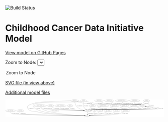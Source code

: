 <link rel='stylesheet' href="assets/style.css">
<link rel='stylesheet' href="https://unpkg.com/leaflet@1.5.1/dist/leaflet.css" integrity="sha512-xwE/Az9zrjBIphAcBb3F6JVqxf46+CDLwfLMHloNu6KEQCAWi6HcDUbeOfBIptF7tcCzusKFjFw2yuvEpDL9wQ==" crossorigin="">
<script type="text/javascript" src="https://code.jquery.com/jquery-3.2.1.min.js"></script>
<script type="text/javascript"  src="https://unpkg.com/leaflet@1.5.1/dist/leaflet.js"></script>
<script type="text/javascript" src="assets/actions.js"></script>

![Build Status](https://github.com/CBIIT/ccdi-model/actions/workflows/model-test-and-deploy.yml/badge.svg)

# Childhood Cancer Data Initiative Model

[View model on GitHub Pages](https://cbiit.github.io/ccdi-model/)



Zoom to Node: <select id="node_select">
  <option value="">Zoom to Node</option>
</select>
<div id="model"></div>

<p>
<a href="./model-desc/ccdi-model.svg">SVG file (in view above)</a>
<p>
<a href="./model-desc">Additional model files</a>
<div id='graph' style='display:off;'>
<svg width="2741pt" height="305pt"
 viewBox="0.00 0.00 2741.09 305.00" xmlns="http://www.w3.org/2000/svg" xmlns:xlink="http://www.w3.org/1999/xlink">
<g id="graph0" class="graph" transform="scale(1 1) rotate(0) translate(4 301)">
<title>Perl</title>
<polygon fill="#ffffff" stroke="transparent" points="-4,4 -4,-301 2737.0923,-301 2737.0923,4 -4,4"/>
<!-- sample -->
<g id="node1" class="node">
<title>sample</title>
<ellipse fill="none" stroke="#000000" cx="2383.0923" cy="-192" rx="44.393" ry="18"/>
<text text-anchor="middle" x="2383.0923" y="-188.3" font-family="Times,serif" font-size="14.00" fill="#000000">sample</text>
</g>
<!-- pdx -->
<g id="node2" class="node">
<title>pdx</title>
<ellipse fill="none" stroke="#000000" cx="1540.0923" cy="-105" rx="27.8951" ry="18"/>
<text text-anchor="middle" x="1540.0923" y="-101.3" font-family="Times,serif" font-size="14.00" fill="#000000">pdx</text>
</g>
<!-- sample&#45;&gt;pdx -->
<g id="edge29" class="edge">
<title>sample&#45;&gt;pdx</title>
<path fill="none" stroke="#000000" d="M2380.3509,-173.9726C2377.5761,-162.4722 2372.0456,-148.3855 2361.0923,-141 2324.9696,-116.6436 1619.4326,-133.2657 1577.0923,-123 1574.8924,-122.4666 1572.6703,-121.7895 1570.4651,-121.0124"/>
<polygon fill="#000000" stroke="#000000" points="1571.6051,-117.6963 1561.027,-117.101 1568.9251,-124.1629 1571.6051,-117.6963"/>
<text text-anchor="middle" x="2409.5923" y="-144.8" font-family="Times,serif" font-size="14.00" fill="#000000">of_sample</text>
</g>
<!-- cell_line -->
<g id="node3" class="node">
<title>cell_line</title>
<ellipse fill="none" stroke="#000000" cx="1635.0923" cy="-105" rx="49.2915" ry="18"/>
<text text-anchor="middle" x="1635.0923" y="-101.3" font-family="Times,serif" font-size="14.00" fill="#000000">cell_line</text>
</g>
<!-- sample&#45;&gt;cell_line -->
<g id="edge30" class="edge">
<title>sample&#45;&gt;cell_line</title>
<path fill="none" stroke="#000000" d="M2420.6489,-182.4542C2432.2988,-179.6038 2445.2005,-176.5593 2457.0923,-174 2478.3115,-169.4334 2539.2306,-172.7023 2553.0923,-156 2557.3498,-150.8699 2557.7567,-145.7632 2553.0923,-141 2536.3939,-123.9481 1717.6593,-126.7678 1694.0923,-123 1689.6294,-122.2865 1685.0344,-121.319 1680.4723,-120.2008"/>
<polygon fill="#000000" stroke="#000000" points="1681.167,-116.7634 1670.6015,-117.5518 1679.3526,-123.5242 1681.167,-116.7634"/>
<text text-anchor="middle" x="2592.5923" y="-144.8" font-family="Times,serif" font-size="14.00" fill="#000000">of_sample</text>
</g>
<!-- participant -->
<g id="node19" class="node">
<title>participant</title>
<ellipse fill="none" stroke="#000000" cx="1424.0923" cy="-105" rx="62.2891" ry="18"/>
<text text-anchor="middle" x="1424.0923" y="-101.3" font-family="Times,serif" font-size="14.00" fill="#000000">participant</text>
</g>
<!-- sample&#45;&gt;participant -->
<g id="edge31" class="edge">
<title>sample&#45;&gt;participant</title>
<path fill="none" stroke="#000000" d="M2349.3094,-180.3124C2323.042,-171.1249 2290.0827,-159.3392 2284.0923,-156 2274.6948,-150.7616 2275.2137,-144.6483 2265.0923,-141 2185.4197,-112.282 1587.1342,-133.4596 1503.0923,-123 1495.6187,-122.0699 1487.8158,-120.7415 1480.1482,-119.2221"/>
<polygon fill="#000000" stroke="#000000" points="1480.691,-115.7599 1470.1854,-117.1322 1479.2538,-122.6108 1480.691,-115.7599"/>
<text text-anchor="middle" x="2320.5923" y="-144.8" font-family="Times,serif" font-size="14.00" fill="#000000">of_sample</text>
</g>
<!-- pdx&#45;&gt;sample -->
<g id="edge11" class="edge">
<title>pdx&#45;&gt;sample</title>
<path fill="none" stroke="#000000" d="M1561.0246,-117.1111C1566.1249,-119.5129 1571.6756,-121.6941 1577.0923,-123 1600.9418,-128.75 2442.9226,-123.4768 2460.0923,-141 2475.002,-156.2168 2453.695,-169.3759 2429.7479,-178.5144"/>
<polygon fill="#000000" stroke="#000000" points="2428.3941,-175.2812 2420.1504,-181.9365 2430.7451,-181.8746 2428.3941,-175.2812"/>
<text text-anchor="middle" x="2488.0923" y="-144.8" font-family="Times,serif" font-size="14.00" fill="#000000">of_pdx</text>
</g>
<!-- study -->
<g id="node17" class="node">
<title>study</title>
<ellipse fill="none" stroke="#000000" cx="1416.0923" cy="-18" rx="36.2938" ry="18"/>
<text text-anchor="middle" x="1416.0923" y="-14.3" font-family="Times,serif" font-size="14.00" fill="#000000">study</text>
</g>
<!-- pdx&#45;&gt;study -->
<g id="edge10" class="edge">
<title>pdx&#45;&gt;study</title>
<path fill="none" stroke="#000000" d="M1536.1543,-86.8111C1532.9518,-75.9772 1527.3933,-62.6895 1518.0923,-54 1502.5508,-39.4805 1480.7965,-30.762 1461.3684,-25.5534"/>
<polygon fill="#000000" stroke="#000000" points="1462.0108,-22.1076 1451.4661,-23.1375 1460.3516,-28.9081 1462.0108,-22.1076"/>
<text text-anchor="middle" x="1553.0923" y="-57.8" font-family="Times,serif" font-size="14.00" fill="#000000">of_pdx</text>
</g>
<!-- cell_line&#45;&gt;sample -->
<g id="edge13" class="edge">
<title>cell_line&#45;&gt;sample</title>
<path fill="none" stroke="#000000" d="M1670.5995,-117.5642C1678.2562,-119.7835 1686.3713,-121.774 1694.0923,-123 1720.2964,-127.1611 2630.5086,-122.0627 2649.0923,-141 2653.7617,-145.7583 2653.5809,-151.0709 2649.0923,-156 2634.6656,-171.8424 2478.2245,-170.4585 2457.0923,-174 2448.2811,-175.4766 2438.9659,-177.4278 2430.0265,-179.5001"/>
<polygon fill="#000000" stroke="#000000" points="2429.0476,-176.1355 2420.1404,-181.8724 2430.681,-182.9423 2429.0476,-176.1355"/>
<text text-anchor="middle" x="2692.5923" y="-144.8" font-family="Times,serif" font-size="14.00" fill="#000000">of_cell_line</text>
</g>
<!-- cell_line&#45;&gt;study -->
<g id="edge12" class="edge">
<title>cell_line&#45;&gt;study</title>
<path fill="none" stroke="#000000" d="M1620.8429,-87.2855C1610.8715,-76.0707 1596.6005,-62.1889 1581.0923,-54 1544.0853,-34.459 1497.0519,-25.5171 1462.677,-21.4298"/>
<polygon fill="#000000" stroke="#000000" points="1462.7616,-17.9183 1452.4404,-20.3109 1462.0009,-24.8769 1462.7616,-17.9183"/>
<text text-anchor="middle" x="1641.5923" y="-57.8" font-family="Times,serif" font-size="14.00" fill="#000000">of_cell_line</text>
</g>
<!-- medical_history -->
<g id="node4" class="node">
<title>medical_history</title>
<ellipse fill="none" stroke="#000000" cx="2236.0923" cy="-192" rx="85.2851" ry="18"/>
<text text-anchor="middle" x="2236.0923" y="-188.3" font-family="Times,serif" font-size="14.00" fill="#000000">medical_history</text>
</g>
<!-- medical_history&#45;&gt;participant -->
<g id="edge19" class="edge">
<title>medical_history&#45;&gt;participant</title>
<path fill="none" stroke="#000000" d="M2184.6956,-177.6221C2166.7136,-171.8359 2146.642,-164.5041 2129.0923,-156 2118.1097,-150.6782 2117.7372,-144.6517 2106.0923,-141 2042.1334,-120.9435 1569.5829,-131.4855 1503.0923,-123 1495.7187,-122.059 1488.023,-120.7395 1480.4525,-119.2379"/>
<polygon fill="#000000" stroke="#000000" points="1481.1152,-115.8008 1470.6099,-117.1754 1479.6795,-122.652 1481.1152,-115.8008"/>
<text text-anchor="middle" x="2197.0923" y="-144.8" font-family="Times,serif" font-size="14.00" fill="#000000">of_medical_history</text>
</g>
<!-- exposure -->
<g id="node5" class="node">
<title>exposure</title>
<ellipse fill="none" stroke="#000000" cx="781.0923" cy="-192" rx="53.0913" ry="18"/>
<text text-anchor="middle" x="781.0923" y="-188.3" font-family="Times,serif" font-size="14.00" fill="#000000">exposure</text>
</g>
<!-- exposure&#45;&gt;participant -->
<g id="edge9" class="edge">
<title>exposure&#45;&gt;participant</title>
<path fill="none" stroke="#000000" d="M799.5908,-174.9793C813.6774,-163.1476 834.1557,-148.2488 855.0923,-141 900.8319,-125.1637 1208.8682,-112.5103 1351.665,-107.4214"/>
<polygon fill="#000000" stroke="#000000" points="1352.1983,-110.9048 1362.0684,-107.0536 1351.9509,-103.9092 1352.1983,-110.9048"/>
<text text-anchor="middle" x="898.5923" y="-144.8" font-family="Times,serif" font-size="14.00" fill="#000000">of_exposure</text>
</g>
<!-- pathology_file -->
<g id="node6" class="node">
<title>pathology_file</title>
<ellipse fill="none" stroke="#000000" cx="1617.0923" cy="-279" rx="76.0865" ry="18"/>
<text text-anchor="middle" x="1617.0923" y="-275.3" font-family="Times,serif" font-size="14.00" fill="#000000">pathology_file</text>
</g>
<!-- pathology_file&#45;&gt;sample -->
<g id="edge4" class="edge">
<title>pathology_file&#45;&gt;sample</title>
<path fill="none" stroke="#000000" d="M1645.3451,-262.0072C1666.9073,-250.0231 1697.7972,-234.9207 1727.0923,-228 1857.5606,-197.1779 2198.1655,-233.8188 2330.0923,-210 2333.8009,-209.3304 2337.6022,-208.4506 2341.383,-207.4397"/>
<polygon fill="#000000" stroke="#000000" points="2342.6716,-210.7084 2351.2652,-204.5116 2340.6829,-203.9968 2342.6716,-210.7084"/>
<text text-anchor="middle" x="1788.0923" y="-231.8" font-family="Times,serif" font-size="14.00" fill="#000000">of_pathology_file</text>
</g>
<!-- study_personnel -->
<g id="node7" class="node">
<title>study_personnel</title>
<ellipse fill="none" stroke="#000000" cx="87.0923" cy="-105" rx="87.1846" ry="18"/>
<text text-anchor="middle" x="87.0923" y="-101.3" font-family="Times,serif" font-size="14.00" fill="#000000">study_personnel</text>
</g>
<!-- study_personnel&#45;&gt;study -->
<g id="edge34" class="edge">
<title>study_personnel&#45;&gt;study</title>
<path fill="none" stroke="#000000" d="M89.1787,-86.7878C91.5245,-75.3629 96.5075,-61.4339 107.0923,-54 133.4455,-35.4916 1139.1175,-21.5384 1369.4338,-18.5815"/>
<polygon fill="#000000" stroke="#000000" points="1369.543,-22.0805 1379.4974,-18.453 1369.4535,-15.0811 1369.543,-22.0805"/>
<text text-anchor="middle" x="176.5923" y="-57.8" font-family="Times,serif" font-size="14.00" fill="#000000">of_study_personnel</text>
</g>
<!-- publication -->
<g id="node8" class="node">
<title>publication</title>
<ellipse fill="none" stroke="#000000" cx="255.0923" cy="-105" rx="63.0888" ry="18"/>
<text text-anchor="middle" x="255.0923" y="-101.3" font-family="Times,serif" font-size="14.00" fill="#000000">publication</text>
</g>
<!-- publication&#45;&gt;study -->
<g id="edge28" class="edge">
<title>publication&#45;&gt;study</title>
<path fill="none" stroke="#000000" d="M249.8727,-87.0414C247.8663,-76.0167 247.7492,-62.4389 256.0923,-54 275.9867,-33.8771 1154.6926,-21.3437 1369.2214,-18.5802"/>
<polygon fill="#000000" stroke="#000000" points="1369.5568,-22.0763 1379.5111,-18.4486 1369.4672,-15.0769 1369.5568,-22.0763"/>
<text text-anchor="middle" x="307.0923" y="-57.8" font-family="Times,serif" font-size="14.00" fill="#000000">of_publication</text>
</g>
<!-- family_relationship -->
<g id="node9" class="node">
<title>family_relationship</title>
<ellipse fill="none" stroke="#000000" cx="952.0923" cy="-192" rx="100.1823" ry="18"/>
<text text-anchor="middle" x="952.0923" y="-188.3" font-family="Times,serif" font-size="14.00" fill="#000000">family_relationship</text>
</g>
<!-- family_relationship&#45;&gt;participant -->
<g id="edge33" class="edge">
<title>family_relationship&#45;&gt;participant</title>
<path fill="none" stroke="#000000" d="M946.5009,-173.729C944.3967,-162.8642 944.1484,-149.5728 952.0923,-141 965.4677,-126.5655 1223.1165,-113.5756 1351.9745,-107.9508"/>
<polygon fill="#000000" stroke="#000000" points="1352.3135,-111.4395 1362.1527,-107.5101 1352.0106,-104.4461 1352.3135,-111.4395"/>
<text text-anchor="middle" x="1031.5923" y="-144.8" font-family="Times,serif" font-size="14.00" fill="#000000">of_family_relationship</text>
</g>
<!-- clinical_measure_file -->
<g id="node10" class="node">
<title>clinical_measure_file</title>
<ellipse fill="none" stroke="#000000" cx="601.0923" cy="-192" rx="108.5808" ry="18"/>
<text text-anchor="middle" x="601.0923" y="-188.3" font-family="Times,serif" font-size="14.00" fill="#000000">clinical_measure_file</text>
</g>
<!-- clinical_measure_file&#45;&gt;study -->
<g id="edge3" class="edge">
<title>clinical_measure_file&#45;&gt;study</title>
<path fill="none" stroke="#000000" d="M605.7452,-173.8655C609.5912,-162.624 616.2274,-148.8718 627.0923,-141 747.2782,-53.923 1218.3441,-26.4628 1369.285,-19.8077"/>
<polygon fill="#000000" stroke="#000000" points="1369.7501,-23.291 1379.5903,-19.3639 1369.4489,-16.2975 1369.7501,-23.291"/>
<text text-anchor="middle" x="851.0923" y="-101.3" font-family="Times,serif" font-size="14.00" fill="#000000">of_clinical_measure_file</text>
</g>
<!-- clinical_measure_file&#45;&gt;participant -->
<g id="edge2" class="edge">
<title>clinical_measure_file&#45;&gt;participant</title>
<path fill="none" stroke="#000000" d="M613.2139,-173.9386C622.1652,-162.2655 635.4745,-147.9917 651.0923,-141 682.7205,-126.8409 1165.5921,-112.1179 1351.708,-106.9394"/>
<polygon fill="#000000" stroke="#000000" points="1352.0414,-110.4316 1361.9406,-106.656 1351.8475,-103.4343 1352.0414,-110.4316"/>
<text text-anchor="middle" x="737.0923" y="-144.8" font-family="Times,serif" font-size="14.00" fill="#000000">of_clinical_measure_file</text>
</g>
<!-- survival -->
<g id="node11" class="node">
<title>survival</title>
<ellipse fill="none" stroke="#000000" cx="1118.0923" cy="-192" rx="48.1917" ry="18"/>
<text text-anchor="middle" x="1118.0923" y="-188.3" font-family="Times,serif" font-size="14.00" fill="#000000">survival</text>
</g>
<!-- survival&#45;&gt;participant -->
<g id="edge6" class="edge">
<title>survival&#45;&gt;participant</title>
<path fill="none" stroke="#000000" d="M1114.2828,-173.6463C1113.1619,-162.7504 1113.9716,-149.4553 1122.0923,-141 1137.7984,-124.6466 1268.3874,-114.0313 1352.6231,-108.8162"/>
<polygon fill="#000000" stroke="#000000" points="1352.8858,-112.3068 1362.6552,-108.207 1352.4614,-105.3197 1352.8858,-112.3068"/>
<text text-anchor="middle" x="1161.5923" y="-144.8" font-family="Times,serif" font-size="14.00" fill="#000000">of_survival</text>
</g>
<!-- study_admin -->
<g id="node12" class="node">
<title>study_admin</title>
<ellipse fill="none" stroke="#000000" cx="1773.0923" cy="-105" rx="70.3881" ry="18"/>
<text text-anchor="middle" x="1773.0923" y="-101.3" font-family="Times,serif" font-size="14.00" fill="#000000">study_admin</text>
</g>
<!-- study_admin&#45;&gt;study -->
<g id="edge35" class="edge">
<title>study_admin&#45;&gt;study</title>
<path fill="none" stroke="#000000" d="M1749.9682,-87.9876C1733.1163,-76.4798 1709.27,-61.9748 1686.0923,-54 1645.7684,-40.1257 1528.2549,-27.9328 1462.3252,-21.9383"/>
<polygon fill="#000000" stroke="#000000" points="1462.4793,-18.4381 1452.2065,-21.0301 1461.8535,-25.4101 1462.4793,-18.4381"/>
<text text-anchor="middle" x="1775.5923" y="-57.8" font-family="Times,serif" font-size="14.00" fill="#000000">of_study_admin</text>
</g>
<!-- study_arm -->
<g id="node13" class="node">
<title>study_arm</title>
<ellipse fill="none" stroke="#000000" cx="1921.0923" cy="-105" rx="59.5901" ry="18"/>
<text text-anchor="middle" x="1921.0923" y="-101.3" font-family="Times,serif" font-size="14.00" fill="#000000">study_arm</text>
</g>
<!-- study_arm&#45;&gt;study -->
<g id="edge32" class="edge">
<title>study_arm&#45;&gt;study</title>
<path fill="none" stroke="#000000" d="M1899.369,-88.1429C1882.9522,-76.3924 1859.3426,-61.5237 1836.0923,-54 1767.7206,-31.8751 1557.0784,-22.5099 1462.6857,-19.348"/>
<polygon fill="#000000" stroke="#000000" points="1462.6826,-15.8461 1452.5738,-19.0182 1462.4544,-22.8424 1462.6826,-15.8461"/>
<text text-anchor="middle" x="1917.5923" y="-57.8" font-family="Times,serif" font-size="14.00" fill="#000000">of_study_arm</text>
</g>
<!-- generic_file -->
<g id="node14" class="node">
<title>generic_file</title>
<ellipse fill="none" stroke="#000000" cx="1196.0923" cy="-279" rx="65.7887" ry="18"/>
<text text-anchor="middle" x="1196.0923" y="-275.3" font-family="Times,serif" font-size="14.00" fill="#000000">generic_file</text>
</g>
<!-- generic_file&#45;&gt;sample -->
<g id="edge21" class="edge">
<title>generic_file&#45;&gt;sample</title>
<path fill="none" stroke="#000000" d="M1238.7067,-265.2868C1279.4085,-252.9104 1342.7231,-235.5264 1399.0923,-228 1604.1996,-200.6142 2126.2666,-245.6948 2330.0923,-210 2333.8044,-209.3499 2337.6081,-208.4837 2341.3905,-207.4818"/>
<polygon fill="#000000" stroke="#000000" points="2342.673,-210.7527 2351.2752,-204.5679 2340.6936,-204.0384 2342.673,-210.7527"/>
<text text-anchor="middle" x="1452.0923" y="-231.8" font-family="Times,serif" font-size="14.00" fill="#000000">of_generic_file</text>
</g>
<!-- generic_file&#45;&gt;study -->
<g id="edge22" class="edge">
<title>generic_file&#45;&gt;study</title>
<path fill="none" stroke="#000000" d="M1130.4154,-277.4214C972.2098,-273.344 578.8516,-261.4703 522.0923,-243 450.9195,-219.8394 344.4426,-201.8004 388.0923,-141 431.8618,-80.0326 475.4011,-105.6756 548.0923,-87 628.5615,-66.326 649.5587,-63.5353 732.0923,-54 970.6936,-26.4339 1258.5873,-19.9563 1369.4549,-18.4501"/>
<polygon fill="#000000" stroke="#000000" points="1369.6697,-21.9477 1379.6238,-18.3193 1369.5796,-14.9483 1369.6697,-21.9477"/>
<text text-anchor="middle" x="441.0923" y="-144.8" font-family="Times,serif" font-size="14.00" fill="#000000">of_generic_file</text>
</g>
<!-- generic_file&#45;&gt;participant -->
<g id="edge23" class="edge">
<title>generic_file&#45;&gt;participant</title>
<path fill="none" stroke="#000000" d="M1198.1482,-260.9261C1201.7051,-237.7919 1211.0998,-197.8587 1235.0923,-174 1267.8586,-141.4163 1317.2303,-124.0828 1357.2957,-114.9391"/>
<polygon fill="#000000" stroke="#000000" points="1358.2295,-118.3183 1367.2656,-112.7867 1356.7522,-111.4759 1358.2295,-118.3183"/>
<text text-anchor="middle" x="1288.0923" y="-188.3" font-family="Times,serif" font-size="14.00" fill="#000000">of_generic_file</text>
</g>
<!-- sequencing_file -->
<g id="node15" class="node">
<title>sequencing_file</title>
<ellipse fill="none" stroke="#000000" cx="1794.0923" cy="-279" rx="83.3857" ry="18"/>
<text text-anchor="middle" x="1794.0923" y="-275.3" font-family="Times,serif" font-size="14.00" fill="#000000">sequencing_file</text>
</g>
<!-- sequencing_file&#45;&gt;sample -->
<g id="edge15" class="edge">
<title>sequencing_file&#45;&gt;sample</title>
<path fill="none" stroke="#000000" d="M1818.6777,-261.582C1836.9015,-249.7201 1862.8541,-234.9551 1888.0923,-228 1982.8631,-201.8831 2233.4489,-227.9909 2330.0923,-210 2333.7465,-209.3197 2337.4919,-208.4409 2341.2197,-207.4381"/>
<polygon fill="#000000" stroke="#000000" points="2342.38,-210.7447 2350.9715,-204.5449 2340.389,-204.0338 2342.38,-210.7447"/>
<text text-anchor="middle" x="1954.5923" y="-231.8" font-family="Times,serif" font-size="14.00" fill="#000000">of_sequencing_file</text>
</g>
<!-- diagnosis -->
<g id="node16" class="node">
<title>diagnosis</title>
<ellipse fill="none" stroke="#000000" cx="2441.0923" cy="-279" rx="54.6905" ry="18"/>
<text text-anchor="middle" x="2441.0923" y="-275.3" font-family="Times,serif" font-size="14.00" fill="#000000">diagnosis</text>
</g>
<!-- diagnosis&#45;&gt;sample -->
<g id="edge7" class="edge">
<title>diagnosis&#45;&gt;sample</title>
<path fill="none" stroke="#000000" d="M2406.8014,-264.7934C2397.8485,-259.3484 2389.2672,-252.1751 2384.0923,-243 2380.2638,-236.2121 2378.9492,-228.0645 2378.8726,-220.2941"/>
<polygon fill="#000000" stroke="#000000" points="2382.3789,-220.267 2379.4157,-210.095 2375.3888,-219.8947 2382.3789,-220.267"/>
<text text-anchor="middle" x="2428.5923" y="-231.8" font-family="Times,serif" font-size="14.00" fill="#000000">of_diagnosis</text>
</g>
<!-- diagnosis&#45;&gt;participant -->
<g id="edge8" class="edge">
<title>diagnosis&#45;&gt;participant</title>
<path fill="none" stroke="#000000" d="M2460.6342,-262.0935C2465.6686,-256.5726 2470.4177,-250.0347 2473.0923,-243 2485.9228,-209.2531 2494.6956,-176.0241 2450.0923,-141 2429.3992,-124.751 1529.2086,-126.1892 1503.0923,-123 1495.6166,-122.0871 1487.8125,-120.7688 1480.1442,-119.2545"/>
<polygon fill="#000000" stroke="#000000" points="1480.686,-115.7921 1470.1809,-117.1686 1479.2515,-122.6435 1480.686,-115.7921"/>
<text text-anchor="middle" x="2527.5923" y="-188.3" font-family="Times,serif" font-size="14.00" fill="#000000">of_diagnosis</text>
</g>
<!-- treatment -->
<g id="node18" class="node">
<title>treatment</title>
<ellipse fill="none" stroke="#000000" cx="1505.0923" cy="-192" rx="57.6901" ry="18"/>
<text text-anchor="middle" x="1505.0923" y="-188.3" font-family="Times,serif" font-size="14.00" fill="#000000">treatment</text>
</g>
<!-- treatment&#45;&gt;participant -->
<g id="edge24" class="edge">
<title>treatment&#45;&gt;participant</title>
<path fill="none" stroke="#000000" d="M1488.7007,-174.3943C1476.8434,-161.6586 1460.6513,-144.2671 1447.4436,-130.081"/>
<polygon fill="#000000" stroke="#000000" points="1449.8353,-127.5136 1440.4595,-122.5796 1444.712,-132.2835 1449.8353,-127.5136"/>
<text text-anchor="middle" x="1517.0923" y="-144.8" font-family="Times,serif" font-size="14.00" fill="#000000">of_treatment</text>
</g>
<!-- participant&#45;&gt;study -->
<g id="edge14" class="edge">
<title>participant&#45;&gt;study</title>
<path fill="none" stroke="#000000" d="M1419.9164,-86.7781C1418.7891,-81.1126 1417.711,-74.8249 1417.0923,-69 1416.3255,-61.7816 1415.9472,-53.9571 1415.7873,-46.6546"/>
<polygon fill="#000000" stroke="#000000" points="1419.2854,-46.4266 1415.6894,-36.4607 1412.2857,-46.4939 1419.2854,-46.4266"/>
<text text-anchor="middle" x="1467.5923" y="-57.8" font-family="Times,serif" font-size="14.00" fill="#000000">of_participant</text>
</g>
<!-- study_funding -->
<g id="node20" class="node">
<title>study_funding</title>
<ellipse fill="none" stroke="#000000" cx="2076.0923" cy="-105" rx="77.1866" ry="18"/>
<text text-anchor="middle" x="2076.0923" y="-101.3" font-family="Times,serif" font-size="14.00" fill="#000000">study_funding</text>
</g>
<!-- study_funding&#45;&gt;study -->
<g id="edge20" class="edge">
<title>study_funding&#45;&gt;study</title>
<path fill="none" stroke="#000000" d="M2048.4397,-88.0464C2027.6876,-76.2481 1998.1416,-61.3616 1970.0923,-54 1874.8293,-28.9979 1578.5947,-20.9718 1462.9802,-18.7514"/>
<polygon fill="#000000" stroke="#000000" points="1462.7554,-15.2467 1452.692,-18.56 1462.6252,-22.2455 1462.7554,-15.2467"/>
<text text-anchor="middle" x="2072.0923" y="-57.8" font-family="Times,serif" font-size="14.00" fill="#000000">of_study_funding</text>
</g>
<!-- treatment_response -->
<g id="node21" class="node">
<title>treatment_response</title>
<ellipse fill="none" stroke="#000000" cx="1685.0923" cy="-192" rx="104.7816" ry="18"/>
<text text-anchor="middle" x="1685.0923" y="-188.3" font-family="Times,serif" font-size="14.00" fill="#000000">treatment_response</text>
</g>
<!-- treatment_response&#45;&gt;participant -->
<g id="edge17" class="edge">
<title>treatment_response&#45;&gt;participant</title>
<path fill="none" stroke="#000000" d="M1650.1104,-174.9292C1627.1696,-164.1919 1596.3062,-150.6017 1568.0923,-141 1552.2295,-135.6017 1515.3226,-126.3978 1482.8458,-118.648"/>
<polygon fill="#000000" stroke="#000000" points="1483.4752,-115.2002 1472.9372,-116.2953 1481.8581,-122.0109 1483.4752,-115.2002"/>
<text text-anchor="middle" x="1688.0923" y="-144.8" font-family="Times,serif" font-size="14.00" fill="#000000">of_treatment_response</text>
</g>
<!-- methylation_array_file -->
<g id="node22" class="node">
<title>methylation_array_file</title>
<ellipse fill="none" stroke="#000000" cx="2011.0923" cy="-279" rx="115.8798" ry="18"/>
<text text-anchor="middle" x="2011.0923" y="-275.3" font-family="Times,serif" font-size="14.00" fill="#000000">methylation_array_file</text>
</g>
<!-- methylation_array_file&#45;&gt;sample -->
<g id="edge16" class="edge">
<title>methylation_array_file&#45;&gt;sample</title>
<path fill="none" stroke="#000000" d="M2016.1347,-260.7377C2020.3145,-249.2916 2027.4918,-235.3579 2039.0923,-228 2093.805,-193.2971 2266.5248,-222.528 2330.0923,-210 2333.7391,-209.2813 2337.4793,-208.3755 2341.2037,-207.3546"/>
<polygon fill="#000000" stroke="#000000" points="2342.3763,-210.657 2350.95,-204.4327 2340.3661,-203.9518 2342.3763,-210.657"/>
<text text-anchor="middle" x="2130.5923" y="-231.8" font-family="Times,serif" font-size="14.00" fill="#000000">of_methylation_array_file</text>
</g>
<!-- molecular_test -->
<g id="node23" class="node">
<title>molecular_test</title>
<ellipse fill="none" stroke="#000000" cx="1888.0923" cy="-192" rx="79.8859" ry="18"/>
<text text-anchor="middle" x="1888.0923" y="-188.3" font-family="Times,serif" font-size="14.00" fill="#000000">molecular_test</text>
</g>
<!-- molecular_test&#45;&gt;participant -->
<g id="edge18" class="edge">
<title>molecular_test&#45;&gt;participant</title>
<path fill="none" stroke="#000000" d="M1858.4643,-175.0775C1836.2675,-163.2946 1804.7429,-148.4139 1775.0923,-141 1657.5575,-111.6113 1622.9733,-140.512 1503.0923,-123 1495.9153,-121.9516 1488.4245,-120.5953 1481.0375,-119.0977"/>
<polygon fill="#000000" stroke="#000000" points="1481.5764,-115.6342 1471.0678,-116.9835 1480.1242,-122.4819 1481.5764,-115.6342"/>
<text text-anchor="middle" x="1881.0923" y="-144.8" font-family="Times,serif" font-size="14.00" fill="#000000">of_molecular_test</text>
</g>
<!-- radiology_file -->
<g id="node24" class="node">
<title>radiology_file</title>
<ellipse fill="none" stroke="#000000" cx="2059.0923" cy="-192" rx="73.387" ry="18"/>
<text text-anchor="middle" x="2059.0923" y="-188.3" font-family="Times,serif" font-size="14.00" fill="#000000">radiology_file</text>
</g>
<!-- radiology_file&#45;&gt;participant -->
<g id="edge5" class="edge">
<title>radiology_file&#45;&gt;participant</title>
<path fill="none" stroke="#000000" d="M2027.602,-175.7136C2000.9786,-162.2622 1964.7444,-144.7845 1949.0923,-141 1852.6787,-117.6882 1601.4188,-136.0731 1503.0923,-123 1495.7237,-122.0203 1488.031,-120.6781 1480.462,-119.1648"/>
<polygon fill="#000000" stroke="#000000" points="1481.1272,-115.7282 1470.6207,-117.0929 1479.6851,-122.578 1481.1272,-115.7282"/>
<text text-anchor="middle" x="2044.0923" y="-144.8" font-family="Times,serif" font-size="14.00" fill="#000000">of_radiology_file</text>
</g>
<!-- cytogenomic_file -->
<g id="node25" class="node">
<title>cytogenomic_file</title>
<ellipse fill="none" stroke="#000000" cx="2234.0923" cy="-279" rx="89.8845" ry="18"/>
<text text-anchor="middle" x="2234.0923" y="-275.3" font-family="Times,serif" font-size="14.00" fill="#000000">cytogenomic_file</text>
</g>
<!-- cytogenomic_file&#45;&gt;sample -->
<g id="edge1" class="edge">
<title>cytogenomic_file&#45;&gt;sample</title>
<path fill="none" stroke="#000000" d="M2227.8698,-261.0203C2225.3715,-250.2652 2224.6058,-236.9867 2232.0923,-228 2260.4367,-193.9753 2287.2348,-221.1501 2330.0923,-210 2333.4382,-209.1295 2336.8778,-208.1533 2340.3204,-207.1176"/>
<polygon fill="#000000" stroke="#000000" points="2341.4706,-210.4249 2349.9551,-204.0795 2339.3654,-203.7489 2341.4706,-210.4249"/>
<text text-anchor="middle" x="2303.5923" y="-231.8" font-family="Times,serif" font-size="14.00" fill="#000000">of_cytogenomic_file</text>
</g>
<!-- synonym -->
<g id="node26" class="node">
<title>synonym</title>
<ellipse fill="none" stroke="#000000" cx="1350.0923" cy="-279" rx="51.9908" ry="18"/>
<text text-anchor="middle" x="1350.0923" y="-275.3" font-family="Times,serif" font-size="14.00" fill="#000000">synonym</text>
</g>
<!-- synonym&#45;&gt;sample -->
<g id="edge25" class="edge">
<title>synonym&#45;&gt;sample</title>
<path fill="none" stroke="#000000" d="M1391.8502,-268.0341C1440.8456,-255.724 1524.7221,-236.3784 1598.0923,-228 1759.7574,-209.5388 2169.8899,-238.4892 2330.0923,-210 2333.8027,-209.3402 2337.6052,-208.4672 2341.3867,-207.4607"/>
<polygon fill="#000000" stroke="#000000" points="2342.6723,-210.7305 2351.2703,-204.5397 2340.6883,-204.0176 2342.6723,-210.7305"/>
<text text-anchor="middle" x="1640.5923" y="-231.8" font-family="Times,serif" font-size="14.00" fill="#000000">of_synonym</text>
</g>
<!-- synonym&#45;&gt;study -->
<g id="edge26" class="edge">
<title>synonym&#45;&gt;study</title>
<path fill="none" stroke="#000000" d="M1308.0968,-268.1249C1296.2064,-265.4029 1283.2031,-262.7602 1271.0923,-261 1184.2658,-248.3808 543.096,-274.0128 483.0923,-210 472.15,-198.3267 476.0162,-188.3502 483.0923,-174 507.7468,-124.0009 638.1731,-92.9117 659.0923,-87 744.9439,-62.7386 768.4649,-64.2131 857.0923,-54 1046.3577,-32.1897 1273.3107,-22.6781 1369.4324,-19.4144"/>
<polygon fill="#000000" stroke="#000000" points="1369.8039,-22.9041 1379.682,-19.0734 1369.5711,-15.9079 1369.8039,-22.9041"/>
<text text-anchor="middle" x="558.5923" y="-144.8" font-family="Times,serif" font-size="14.00" fill="#000000">of_synonym</text>
</g>
<!-- synonym&#45;&gt;participant -->
<g id="edge27" class="edge">
<title>synonym&#45;&gt;participant</title>
<path fill="none" stroke="#000000" d="M1346.657,-261.0214C1343.3878,-239.3717 1340.6174,-202.3816 1353.0923,-174 1361.1455,-155.6781 1376.5611,-139.7487 1390.9756,-127.8258"/>
<polygon fill="#000000" stroke="#000000" points="1393.1492,-130.5691 1398.8276,-121.6244 1388.8107,-125.0757 1393.1492,-130.5691"/>
<text text-anchor="middle" x="1395.5923" y="-188.3" font-family="Times,serif" font-size="14.00" fill="#000000">of_synonym</text>
</g>
</g>
</svg>
</div>
